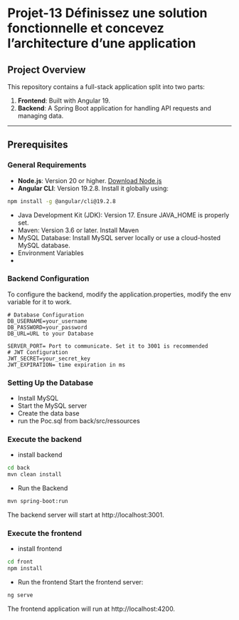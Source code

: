 # Projet-13 Définissez une solution fonctionnelle et concevez l’architecture d’une application

## Project Overview

This repository contains a full-stack application split into two parts:
1. **Frontend**: Built with Angular 19.
2. **Backend**: A Spring Boot application for handling API requests and managing data.

---

## Prerequisites

### General Requirements
- **Node.js**: Version 20 or higher. [Download Node.js](https://nodejs.org/)
- **Angular CLI**: Version 19.2.8. Install it globally using:
```bash
npm install -g @angular/cli@19.2.8
```
- Java Development Kit (JDK): Version 17. Ensure JAVA_HOME is properly set.
- Maven: Version 3.6 or later. Install Maven
- MySQL Database: Install MySQL server locally or use a cloud-hosted MySQL database.
- Environment Variables
- 
### Backend Configuration
To configure the backend, modify the application.properties, modify the env variable for it to work.
```
# Database Configuration
DB_USERNAME=your_username
DB_PASSWORD=your_password
DB_URL=URL to your Database

SERVER_PORT= Port to communicate. Set it to 3001 is recommended
# JWT Configuration
JWT_SECRET=your_secret_key
JWT_EXPIRATION= time expiration in ms
```

### Setting Up the Database
- Install MySQL
- Start the MySQL server
- Create the data base
- run the Poc.sql from back/src/ressources

### Execute the backend
- install backend
```bash
cd back
mvn clean install
```
- Run the Backend
```bash
mvn spring-boot:run
```
The backend server will start at http://localhost:3001.

### Execute the frontend

- install frontend
```bash
cd front
npm install
```

- Run the frontend
Start the frontend server:
```bash
ng serve
```

The frontend application will run at http://localhost:4200.


